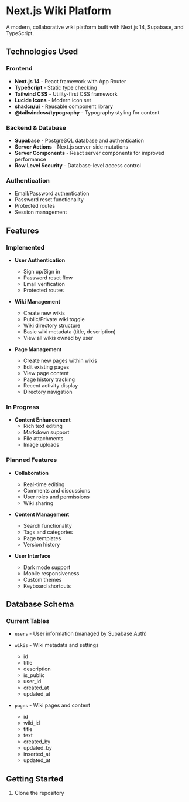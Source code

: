 # Next.js Wiki Platform

A modern, collaborative wiki platform built with Next.js 14, Supabase, and TypeScript.

## Technologies Used

### Frontend
- **Next.js 14** - React framework with App Router
- **TypeScript** - Static type checking
- **Tailwind CSS** - Utility-first CSS framework
- **Lucide Icons** - Modern icon set
- **shadcn/ui** - Reusable component library
- **@tailwindcss/typography** - Typography styling for content

### Backend & Database
- **Supabase** - PostgreSQL database and authentication
- **Server Actions** - Next.js server-side mutations
- **Server Components** - React server components for improved performance
- **Row Level Security** - Database-level access control

### Authentication
- Email/Password authentication
- Password reset functionality
- Protected routes
- Session management

## Features

### Implemented
- **User Authentication**
  - Sign up/Sign in
  - Password reset flow
  - Email verification
  - Protected routes

- **Wiki Management**
  - Create new wikis
  - Public/Private wiki toggle
  - Wiki directory structure
  - Basic wiki metadata (title, description)
  - View all wikis owned by user

- **Page Management**
  - Create new pages within wikis
  - Edit existing pages
  - View page content
  - Page history tracking
  - Recent activity display
  - Directory navigation

### In Progress
- **Content Enhancement**
  - Rich text editing
  - Markdown support
  - File attachments
  - Image uploads

### Planned Features
- **Collaboration**
  - Real-time editing
  - Comments and discussions
  - User roles and permissions
  - Wiki sharing

- **Content Management**
  - Search functionality
  - Tags and categories
  - Page templates
  - Version history

- **User Interface**
  - Dark mode support
  - Mobile responsiveness
  - Custom themes
  - Keyboard shortcuts

## Database Schema

### Current Tables
- `users` - User information (managed by Supabase Auth)
- `wikis` - Wiki metadata and settings
  - id
  - title
  - description
  - is_public
  - user_id
  - created_at
  - updated_at

- `pages` - Wiki pages and content
  - id
  - wiki_id
  - title
  - text
  - created_by
  - updated_by
  - inserted_at
  - updated_at

## Getting Started

1. Clone the repository

